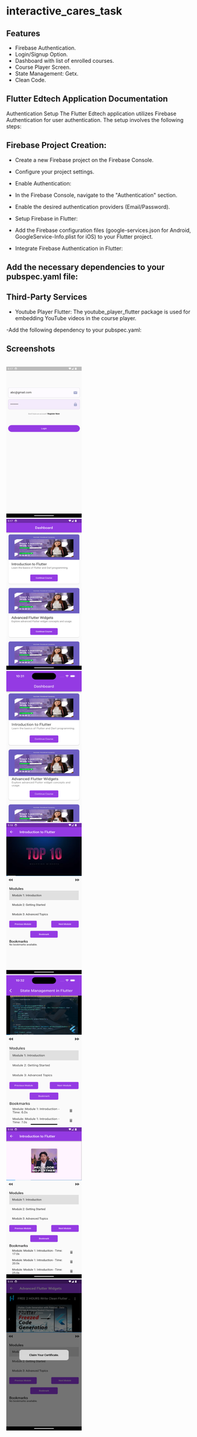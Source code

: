 # interactive_cares_task


## Features
- Firebase Authentication.
- Login/Signup Option.
- Dashboard with list of enrolled courses.
- Course Player Screen.
- State Management: Getx.
- Clean Code.

## Flutter Edtech Application Documentation
Authentication Setup
The Flutter Edtech application utilizes Firebase Authentication for user authentication. The setup involves the following steps:

## Firebase Project Creation:

- Create a new Firebase project on the Firebase Console.
- Configure your project settings.
- Enable Authentication:

- In the Firebase Console, navigate to the "Authentication" section.
- Enable the desired authentication providers (Email/Password).
- Setup Firebase in Flutter:

- Add the Firebase configuration files (google-services.json for Android, GoogleService-Info.plist for iOS) to your Flutter project.
- Integrate Firebase Authentication in Flutter:

## Add the necessary dependencies to your pubspec.yaml file:

## Third-Party Services
- Youtube Player Flutter:
  The youtube_player_flutter package is used for embedding YouTube videos in the course player.

-Add the following dependency to your pubspec.yaml:

## Screenshots
<br>

<img src="./screenshots/1.png" width="200" height="400" />
<br>
<img src="./screenshots/2.png" width="200" height="400" />
<br>
<img src="./screenshots/22.png" width="200" height="400" />
<br>
<img src="./screenshots/3.png" width="200" height="400" />
<br>
<img src="./screenshots/33.png" width="200" height="400" />
<br>
<img src="./screenshots/4.png" width="200" height="400" />
<br>
<img src="./screenshots/5.png" width="200" height="400" />
